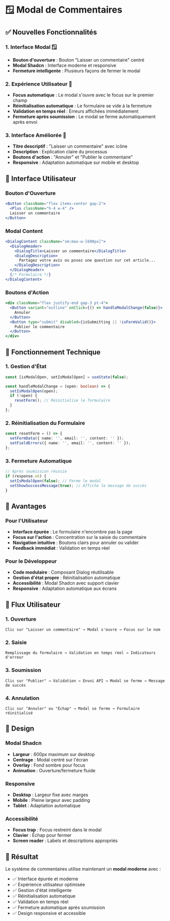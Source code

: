 # 🪟 Modal de Commentaires

## ✅ Nouvelles Fonctionnalités

### 1. **Interface Modal** 🪟
- **Bouton d'ouverture** : Bouton "Laisser un commentaire" centré
- **Modal Shadcn** : Interface moderne et responsive
- **Fermeture intelligente** : Plusieurs façons de fermer le modal

### 2. **Expérience Utilisateur** 🎯
- **Focus automatique** : Le modal s'ouvre avec le focus sur le premier champ
- **Réinitialisation automatique** : Le formulaire se vide à la fermeture
- **Validation en temps réel** : Erreurs affichées immédiatement
- **Fermeture après soumission** : Le modal se ferme automatiquement après envoi

### 3. **Interface Améliorée** 🎨
- **Titre descriptif** : "Laisser un commentaire" avec icône
- **Description** : Explication claire du processus
- **Boutons d'action** : "Annuler" et "Publier le commentaire"
- **Responsive** : Adaptation automatique sur mobile et desktop

## 🎨 Interface Utilisateur

### Bouton d'Ouverture
```jsx
<Button className="flex items-center gap-2">
  <Plus className="h-4 w-4" />
  Laisser un commentaire
</Button>
```

### Modal Content
```jsx
<DialogContent className="sm:max-w-[600px]">
  <DialogHeader>
    <DialogTitle>Laisser un commentaire</DialogTitle>
    <DialogDescription>
      Partagez votre avis ou posez une question sur cet article...
    </DialogDescription>
  </DialogHeader>
  {/* Formulaire */}
</DialogContent>
```

### Boutons d'Action
```jsx
<div className="flex justify-end gap-3 pt-4">
  <Button variant="outline" onClick={() => handleModalChange(false)}>
    Annuler
  </Button>
  <Button type="submit" disabled={isSubmitting || !isFormValid()}>
    Publier le commentaire
  </Button>
</div>
```

## 🔧 Fonctionnement Technique

### 1. **Gestion d'État**
```typescript
const [isModalOpen, setIsModalOpen] = useState(false);

const handleModalChange = (open: boolean) => {
  setIsModalOpen(open);
  if (!open) {
    resetForm(); // Réinitialise le formulaire
  }
};
```

### 2. **Réinitialisation du Formulaire**
```typescript
const resetForm = () => {
  setFormData({ name: '', email: '', content: '' });
  setFieldErrors({ name: '', email: '', content: '' });
};
```

### 3. **Fermeture Automatique**
```typescript
// Après soumission réussie
if (response.ok) {
  setIsModalOpen(false); // Ferme le modal
  setShowSuccessMessage(true); // Affiche le message de succès
}
```

## 🎯 Avantages

### Pour l'Utilisateur
- **Interface épurée** : Le formulaire n'encombre pas la page
- **Focus sur l'action** : Concentration sur la saisie du commentaire
- **Navigation intuitive** : Boutons clairs pour annuler ou valider
- **Feedback immédiat** : Validation en temps réel

### Pour le Développeur
- **Code modulaire** : Composant Dialog réutilisable
- **Gestion d'état propre** : Réinitialisation automatique
- **Accessibilité** : Modal Shadcn avec support clavier
- **Responsive** : Adaptation automatique aux écrans

## 🔄 Flux Utilisateur

### 1. **Ouverture**
```
Clic sur "Laisser un commentaire" → Modal s'ouvre → Focus sur le nom
```

### 2. **Saisie**
```
Remplissage du formulaire → Validation en temps réel → Indicateurs d'erreur
```

### 3. **Soumission**
```
Clic sur "Publier" → Validation → Envoi API → Modal se ferme → Message de succès
```

### 4. **Annulation**
```
Clic sur "Annuler" ou "Échap" → Modal se ferme → Formulaire réinitialisé
```

## 🎨 Design

### Modal Shadcn
- **Largeur** : 600px maximum sur desktop
- **Centrage** : Modal centré sur l'écran
- **Overlay** : Fond sombre pour focus
- **Animation** : Ouverture/fermeture fluide

### Responsive
- **Desktop** : Largeur fixe avec marges
- **Mobile** : Pleine largeur avec padding
- **Tablet** : Adaptation automatique

### Accessibilité
- **Focus trap** : Focus restreint dans le modal
- **Clavier** : Échap pour fermer
- **Screen reader** : Labels et descriptions appropriés

## 🎉 Résultat

Le système de commentaires utilise maintenant un **modal moderne** avec :
- ✅ Interface épurée et moderne
- ✅ Expérience utilisateur optimisée
- ✅ Gestion d'état intelligente
- ✅ Réinitialisation automatique
- ✅ Validation en temps réel
- ✅ Fermeture automatique après soumission
- ✅ Design responsive et accessible
